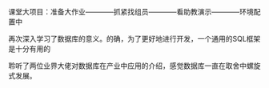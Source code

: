 课堂大项目：准备大作业————抓紧找组员————看助教演示————环境配置中

再次深入学习了数据库的意义。的确，为了更好地进行开发，一个通用的SQL框架是十分有用的

聆听了两位业界大佬对数据库在产业中应用的介绍，感觉数据库一直在取舍中螺旋式发展。






